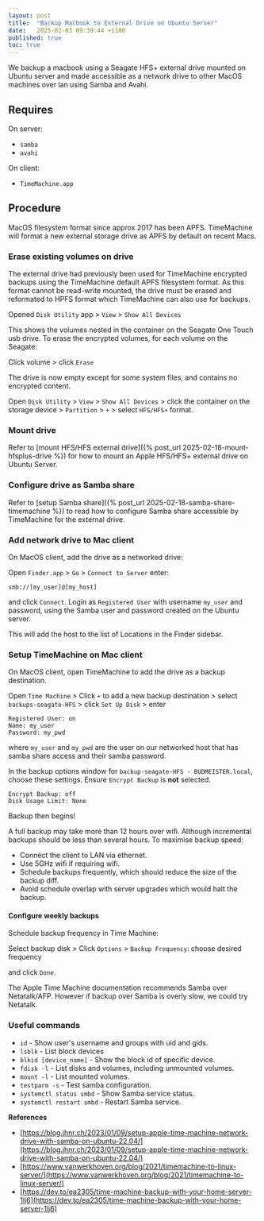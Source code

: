 ```yaml
---
layout: post
title:  "Backup Macbook to External Drive on Ubuntu Server"
date:   2025-02-03 09:39:44 +1100
published: true
toc: true
---
```


We backup a macbook using a Seagate HFS+ external drive mounted on Ubuntu server and made accessible as a network drive to other MacOS machines over lan using Samba and Avahi.

## Requires

On server:

- `samba`
- `avahi`

On client:

- `TimeMachine.app`


## Procedure

MacOS filesystem format since approx 2017 has been APFS. TimeMachine will format a new external storage drive as APFS by default on recent Macs.

### Erase existing volumes on drive

The external drive had previously been used for TimeMachine encrypted backups using the TimeMachine default APFS filesystem format. As this format cannot be read-write mounted, the drive must be erased and reformated to HPFS format which TimeMachine can also use for backups.

Opened `Disk Utility` app > `View` > `Show All Devices`

This shows the volumes nested in the container on the Seagate One Touch usb drive. To erase the encrypted volumes, for each volume on the Seagate:

Click volume > click `Erase`

The drive is now empty except for some system files, and contains no encrypted content.

Open `Disk Utility` > `View` > `Show All Devices` > click the container on the storage device > `Partition` > `+` > select `HFS/HFS+` format.


### Mount drive

Refer to [mount HFS/HFS external drive]({% post_url 2025-02-18-mount-hfsplus-drive %}) for how to mount an Apple HFS/HFS+ external drive on Ubuntu Server.


### Configure drive as Samba share

Refer to [setup Samba share]({% post_url 2025-02-18-samba-share-timemachine %}) to read how to configure Samba share accessible by TimeMachine for the external drive.


<!-- ### Setup Avahi service for share

Create an avahi service for the samba share where the name of the `txt-record` must match the name of the samba share.

The avahi daemon will broadcast the share to make it recognisable as a network drive to Apple devices. The 3rd service statement announces this share drive.

Add the text below to the avahi daemon config file:

```bash
sudo vim /etc/avahi/services/samba.service
```
-->

### Add network drive to Mac client

On MacOS client, add the drive as a networked drive:

Open `Finder.app` > `Go` > `Connect to Server` enter:

```console
smb://[my_user]@[my_host]
```
and click `Connect`. Login as `Registered User` with username `my_user` and password, using the Samba user and password created on the Ubuntu server.

This will add the host to the list of Locations in the Finder sidebar.


### Setup TimeMachine on Mac client

On MacOS client, open TimeMachine to add the drive as a backup destination.

Open `Time Machine` > Click `+` to add a new backup destination > select `backups-seagate-HFS` > click `Set Up Disk` > enter

```console
Registered User: on
Name: my_user
Password: my_pwd
```

where `my_user` and `my_pwd` are the user on our networked host that has samba share access and their samba password.

In the backup options window for `backup-seagate-HFS - BUDMEISTER.local`, choose these settings. Ensure `Encrypt Backup` is **not** selected.

```console
Encrypt Backup: off
Disk Usage Limit: None
```

Backup then begins!

A full backup may take more than 12 hours over wifi. Although incremental backups should be less than several hours. To maximise backup speed:

- Connect the client to LAN via ethernet.
- Use 5GHz wifi if requiring wifi.
- Schedule backups frequently, which should reduce the size of the backup diff.
- Avoid schedule overlap with server upgrades which would halt the backup.

#### Configure weekly backups

Schedule backup frequency in Time Machine:

Select backup disk > Click `Options` > `Backup Frequency`: choose desired frequency

and click `Done`.

The Apple Time Machine documentation recommends Samba over Netatalk/AFP. However if backup over Samba is overly slow, we could try Netatalk.


### Useful commands

- `id` - Show user's username and groups with uid and gids.
- `lsblk` - List block devices
- `blkid [device_name]` - Show the block id of specific device.
- `fdisk -l` - List disks and volumes, including unmounted volumes.
- `mount -l` - List mounted volumes.
- `testparm -s` - Test samba configuration.
- `systemctl status smbd` - Show Samba service status.
- `systemctl restart smbd` - Restart Samba service.


**References**

- [https://blog.jhnr.ch/2023/01/09/setup-apple-time-machine-network-drive-with-samba-on-ubuntu-22.04/](https://blog.jhnr.ch/2023/01/09/setup-apple-time-machine-network-drive-with-samba-on-ubuntu-22.04/)
- [https://www.vanwerkhoven.org/blog/2021/timemachine-to-linux-server/](https://www.vanwerkhoven.org/blog/2021/timemachine-to-linux-server/)
- [https://dev.to/ea2305/time-machine-backup-with-your-home-server-1lj6](https://dev.to/ea2305/time-machine-backup-with-your-home-server-1lj6)
